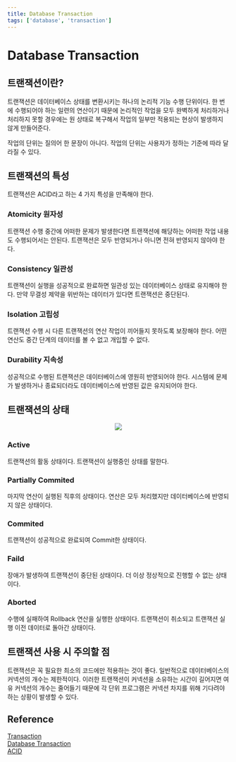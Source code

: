 ```yaml
---
title: Database Transaction
tags: ['database', 'transaction']
---
```


# Database Transaction

## 트랜잭션이란?

트랜잭션은 데이터베이스 상태를 변환시키는 하나의 논리적 기능 수행 단위이다. 한 번에 수행되어야 하는 일련의 연산이기 때문에 논리적인 작업을 모두 완벽하게 처리하거나 처리하지 못할 경우에는 원 상태로 복구해서 작업의 일부만 적용되는 현상이 발생하지 않게 만들어준다.

작업의 단위는 질의어 한 문장이 아니다. 작업의 단위는 사용자가 정하는 기준에 따라 달라질 수 있다.

## 트랜잭션의 특성

트랜잭션은 ACID라고 하는 4 가지 특성을 만족해야 한다.

### Atomicity 원자성
트랜잭션 수행 중간에 어떠한 문제가 발생한다면 트랜잭션에 해당하는 어떠한 작업 내용도 수행되어서는 안된다. 트랜잭션은 모두 반영되거나 아니면 전혀 반영되지 않아야 한다.

### Consistency 일관성
트랜잭션이 실행을 성공적으로 완료하면 일관성 있는 데이터베이스 상태로 유지해야 한다. 만약 무결성 제약을 위반하는 데이터가 있다면 트랜잭션은 중단된다.

### Isolation 고립성
트랜잭션 수행 시 다른 트랜잭션의 연산 작업이 끼어들지 못하도록 보장해야 한다. 어떤 연산도 중간 단계의 데이터를 볼 수 없고 개입할 수 없다.

### Durability 지속성
성공적으로 수행된 트랜잭션은 데이터베이스에 영원히 반영되어야 한다. 시스템에 문제가 발생하거나 종료되더라도 데이터베이스에 반영된 값은 유지되어야 한다.

## 트랜잭션의 상태

<p align=center>
    <img src=https://user-images.githubusercontent.com/59357153/137119130-7df668ef-8684-49f3-9b71-07592c6b3740.png>
</p>

### Active
트랜잭션의 활동 상태이다. 트랜잭션이 실행중인 상태를 말한다.

### Partially Commited
마지막 연산이 실행된 직후의 상태이다. 연산은 모두 처리했지만 데이터베이스에 반영되지 않은 상태이다.

### Commited
트랜잭션이 성공적으로 완료되여 Commit한 상태이다.

### Faild
장애가 발생하여 트랜잭션이 중단된 상태이다. 더 이상 정상적으로 진행할 수 없는 상태이다.

### Aborted
수행에 실패하여 Rollback 연산을 실행한 상태이다. 트랜잭션이 취소되고 트랜잭션 실행 이전 데이터로 돌아간 상태이다.

## 트랜잭션 사용 시 주의할 점
트랜잭션은 꼭 필요한 최소의 코드에만 적용하는 것이 좋다. 일반적으로 데이터베이스의 커넥션의 개수는 제한적이다. 이러한 트랜잭션이 커넥션을 소유하는 시간이 길어지면 여유 커넥션의 개수는 줄어들기 때문에 각 단위 프로그램은 커넥션 차지를 위해 기다려야 하는 상황이 발생할 수 있다.

## Reference

[Transaction](https://github.com/JaeYeopHan/Interview_Question_for_Beginner/tree/master/Database)<br>
[Database Transaction](https://tecoble.techcourse.co.kr/post/2021-07-11-database-transaction/)<br>
[ACID](https://ko.wikipedia.org/wiki/ACID)

<TagLinks />